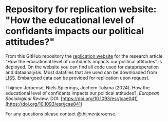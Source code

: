 # Repository for replication website: "How the educational level of confidants impacts our political attitudes?"

From this GitHub repository the [replication website](https://thijmenjeroense.github.io/cdn-educational-influence/) for the research article "How the educational level of confidants impacts our political attitudes" is deployed. On the website you can find all code used for datapreperation and dataanalysis. Most datafiles that are used can be downloaded from [LISS](https://www.dataarchive.lissdata.nl/). Embargoed cata can be provided for replication upon request.

Thijmen Jeroense, Niels Spierings, Jochem Tolsma (2024). How the educational level of confidants impacts our political attitudes?, *European Sociological Review*. DOI: [https://doi.org/10.1093/esr/jcae041](https://doi.org/10.1093/esr/jcae041)

For any questions please contact @thijmenjeroense.
